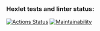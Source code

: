 ### Hexlet tests and linter status:
[![Actions Status](https://github.com/mgrigoriev/python-project-49/workflows/hexlet-check/badge.svg)](https://github.com/mgrigoriev/python-project-49/actions)
[![Maintainability](https://api.codeclimate.com/v1/badges/f5895302cb1fb01d7539/maintainability)](https://codeclimate.com/github/mgrigoriev/python-project-49/maintainability)